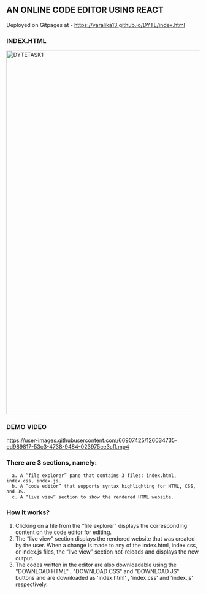 ## AN ONLINE CODE EDITOR USING REACT
Deployed on Gitpages at - https://varalika13.github.io/DYTE/index.html

### INDEX.HTML
<img width="949" alt="DYTETASK1" src="https://user-images.githubusercontent.com/66907425/126034783-9e6da4c9-c1f1-433d-8947-7d6257f65142.PNG">



### DEMO VIDEO
 https://user-images.githubusercontent.com/66907425/126034735-ed989817-53c3-4738-9484-023975ee3cff.mp4



 ### There are 3 sections, namely:
      a. A “file explorer” pane that contains 3 files: index.html, index.css, index.js.
      b. A “code editor” that supports syntax highlighting for HTML, CSS, and JS.
      c. A “live view” section to show the rendered HTML website.
      
 ### How it works?
  1. Clicking on a file from the “file explorer” displays the corresponding content on
     the code editor for editing.
  2. The “live view” section displays the rendered website that was created by the
     user. When a change is made to any of the index.html, index.css, or index.js files,
     the “live view” section hot-reloads and displays the new output.
  3. The codes written in the editor are also downloadable using the "DOWNLOAD HTML" , "DOWNLOAD CSS" and "DOWNLOAD JS" buttons and are downloaded as 'index.html' , 'index.css'      and 'index.js' respectively.
  
